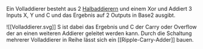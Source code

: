 Ein Volladdierer besteht aus 2 [Halbaddierern](Halbaddierer) und einem Xor und Addiert 3 Inputs X, Y und C und das Ergebnis auf 2 Outputs in Base2 ausgibt.


![[Volladdierer.svg]]
S ist dabei das Ergebnis und C der Carry oder Overflow der an einen weiteren Addierer geleitet werden kann. Durch die Schaltung mehrerer Volladdierer in Reihe lässt sich ein [[Ripple-Carry-Adder]] bauen.
